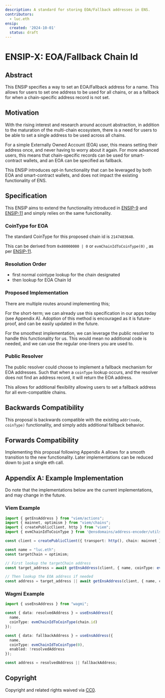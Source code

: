 ```yaml
---
description: A standard for storing EOA/Fallback addresses in ENS.
contributors:
  - luc.eth
ensip:
  created: '2024-10-01'
  status: draft
---
```


# ENSIP-X: EOA/Fallback Chain Id

## Abstract

This ENSIP specifies a way to set an EOA/Fallback address for a name. This allows for users to set one address to be used for all chains, or as a fallback for when a chain-specific address record is not set.

## Motivation

With the rising interest and research around account abstraction, in addition to the maturation of the multi-chain ecosystem, there is a need for users to be able to set a single address to be used across all chains.

For a simple Externally Owned Account (EOA) user, this means setting their address once, and never having to worry about it again.
For more advanced users, this means that chain-specific records can be used for smart-contract wallets, and an EOA can be specified as fallback.

This ENSIP introduces opt-in functionality that can be leveraged by both EOA and smart-contract wallets, and does not impact the existing functionality of ENS.

## Specification

This ENSIP aims to extend the functionality introduced in [ENSIP-9](./9) and [ENSIP-11](./11) and simply relies on the same functionality.

### CoinType for EOA

The standard CoinType for this proposed chain id is `2147483648`.

This can be derived from `0x80000000 | 0` or `evmChainIdToCoinType(0)` , as per [ENSIP-11](./11).

### Resolution Order

- first normal cointype lookup for the chain designated
- then lookup for EOA Chain Id

### Proposed Implementation

There are multiple routes around implementing this;

For the short-term; we can already use this specification in our apps today (see Appendix A).
Adoption of this method is encouraged as it is future-proof, and can be easily updated in the future.

For the smoothest implementation, we can leverage the public resolver to handle this functionality for us.
This would mean no additional code is needed, and we can use the regular one-liners you are used to.

### Public Resolver

The public resolver could choose to implement a fallback mechanism for EOA addresses.
Such that when a `coinType` lookup occurs, and the resolver does not find an address record, it will return the EOA address.

This allows for additional flexibility allowing users to set a fallback address for all evm-compatible chains.

## Backwards Compatibility

This proposal is backwards compatible with the existing `addr(node, coinType)` functionality, and simply adds additional fallback behavior.

## Forwards Compatibility

Implementing this proposal following Appendix A allows for a smooth transition to the new functionality.
Later implementations can be reduced down to just a single eth call.

## Appendix A: Example Implementation

Do note that the implementations below are the current implementations, and may change in the future.

### Viem Example

```typescript
import { getEnsAddress } from "viem/actions";
import { mainnet, optimism } from "viem/chains";
import { createPublicClient, http } from "viem";
import { evmChainIdToCoinType } from '@ensdomains/address-encoder/utils';

const client = createPublicClient({ transport: http(), chain: mainnet })

const name = "luc.eth";
const targetChain = optimism;

// First lookup the targetChain address
const target_address = await getEnsAddress(client, { name, coinType: evmChainIdToCoinType(targetChain.id) });

// Then lookup the EOA address if needed
const address = target_address || await getEnsAddress(client, { name, coinType: evmChainIdToCoinType(0) });
```

### Wagmi Example

```typescript
import { useEnsAddress } from "wagmi";

const { data: resolvedAddress } = useEnsAddress({
  name,
  coinType: evmChainIdToCoinType(chain.id)
});

const { data: fallbackAddress } = useEnsAddress({
  name,
  coinType: evmChainIdToCoinType(0),
  enabled: !resolvedAddress
});

const address = resolvedAddress || fallbackAddress;
```

## Copyright

Copyright and related rights waived via [CC0](https://creativecommons.org/publicdomain/zero/1.0/).
